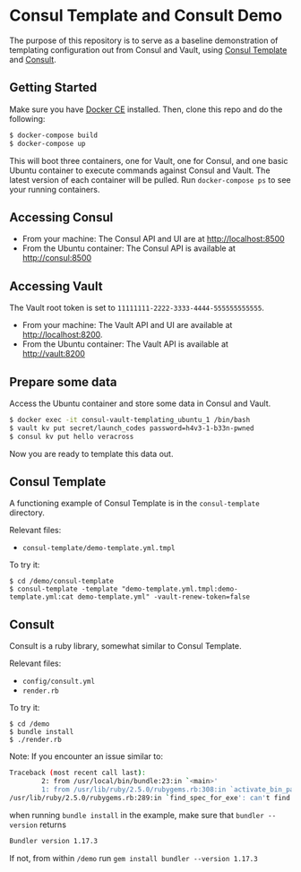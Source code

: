 # Consul Template and Consult Demo

The purpose of this repository is to serve as a baseline demonstration of templating configuration out from Consul and Vault, using [Consul Template](https://github.com/hashicorp/consul-template) and [Consult](https://github.com/veracross/consult).

## Getting Started

Make sure you have [Docker CE](https://store.docker.com/search?offering=community&type=edition) installed. Then, clone this repo and do the following:

```bash
$ docker-compose build
$ docker-compose up
```

This will boot three containers, one for Vault, one for Consul, and one basic Ubuntu container to execute commands against Consul and Vault. The latest version of each container will be pulled. Run `docker-compose ps` to see your running containers.

## Accessing Consul

* From your machine: The Consul API and UI are at <http://localhost:8500>
* From the Ubuntu container: The Consul API is available at <http://consul:8500>

## Accessing Vault

The Vault root token is set to `11111111-2222-3333-4444-555555555555`.

* From your machine: The Vault API and UI are available at <http://localhost:8200>.
* From the Ubuntu container: The Vault API is available at <http://vault:8200>

## Prepare some data

Access the Ubuntu container and store some data in Consul and Vault.

```bash
$ docker exec -it consul-vault-templating_ubuntu_1 /bin/bash
$ vault kv put secret/launch_codes password=h4v3-1-b33n-pwned
$ consul kv put hello veracross
```

Now you are ready to template this data out.

## Consul Template

A functioning example of Consul Template is in the `consul-template` directory.

Relevant files:

* `consul-template/demo-template.yml.tmpl`

To try it:

```
$ cd /demo/consul-template
$ consul-template -template "demo-template.yml.tmpl:demo-template.yml:cat demo-template.yml" -vault-renew-token=false
```

## Consult

Consult is a ruby library, somewhat similar to Consul Template.

Relevant files:

* `config/consult.yml`
* `render.rb`

To try it:

```
$ cd /demo
$ bundle install
$ ./render.rb
```

Note: If you encounter an issue similar to:

```bash
Traceback (most recent call last):
        2: from /usr/local/bin/bundle:23:in `<main>'
        1: from /usr/lib/ruby/2.5.0/rubygems.rb:308:in `activate_bin_path'
/usr/lib/ruby/2.5.0/rubygems.rb:289:in `find_spec_for_exe': can't find gem bundler (>= 0.a) with executable bundle (Gem::GemNotFoundException)
```

when running `bundle install` in the example, make sure that `bundler --version` returns

```bash
Bundler version 1.17.3
```

If not, from within `/demo` run `gem install bundler --version 1.17.3`
